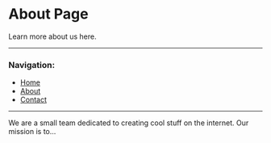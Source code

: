 # About Page

Learn more about us here.

---

### Navigation:
- [Home](README.md)
- [About](about.md)
- [Contact](contact.md)

---

We are a small team dedicated to creating cool stuff on the internet. Our mission is to...
